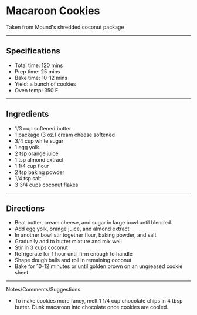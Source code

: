 # Macaroon Cookies

Taken from
Mound's shredded coconut package

---
## Specifications
- Total time: 120 mins
- Prep time: 25 mins
- Bake time: 10-12 mins
- Yield: a bunch of cookies
- Oven temp: 350 F

---
## Ingredients
- 1/3 cup softened butter
- 1 package (3 oz.) cream cheese softened
- 3/4 cup white sugar
- 1 egg yolk
- 2 tsp orange juice
- 1 tsp almond extract
- 1 1/4 cup flour
- 2 tsp baking powder
- 1/4 tsp salt
- 3 3/4 cups coconut flakes

---
## Directions
- Beat butter, cream cheese, and sugar in large bowl until blended.
- Add egg yolk, orange juice, and almond extract
- In another bowl stir together flour, baking powder, and salt
- Gradually add to butter mixture and mix well
- Stir in 3 cups coconut
- Refrigerate for 1 hour until firm enough to handle
- Shape dough balls and roll in remaining coconut
- Bake for 10-12 minutes or until golden brown on an ungreased cookie sheet

---
Notes/Comments/Suggestions
- To make cookies more fancy, melt 1 1/4 cup chocolate chips in 4 tbsp butter. Dunk macaroon into chocolate once cookies are cooled.